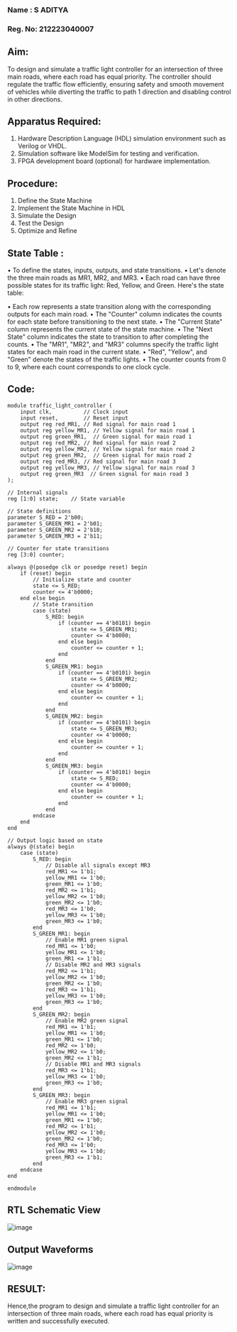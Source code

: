 ### Name : S ADITYA
### Reg. No: 212223040007



## Aim:
To design and simulate a traffic light controller for an intersection of three main roads, where each road has equal priority. The controller should regulate the traffic flow efficiently, ensuring safety and smooth movement of vehicles while diverting the traffic to path 1 direction and disabling control in other directions.
## Apparatus Required:
1.	Hardware Description Language (HDL) simulation environment such as Verilog or VHDL.
2.	Simulation software like ModelSim for testing and verification.
3.	FPGA development board (optional) for hardware implementation.
## Procedure:
1.	Define the State Machine
2.	Implement the State Machine in HDL
3.	Simulate the Design
4.	Test the Design
5.	Optimize and Refine

## State Table :
•	To define the states, inputs, outputs, and state transitions. 
•	Let's denote the three main roads as MR1, MR2, and MR3. 
•	Each road can have three possible states for its traffic light: Red, Yellow, and Green. Here's the state table:
   
•	Each row represents a state transition along with the corresponding outputs for each main road.
•	The "Counter" column indicates the counts for each state before transitioning to the next state.
•	The "Current State" column represents the current state of the state machine.
•	The "Next State" column indicates the state to transition to after completing the counts.
•	The "MR1", "MR2", and "MR3" columns specify the traffic light states for each main road in the current state.
•	"Red", "Yellow", and "Green" denote the states of the traffic lights.
•	The counter counts from 0 to 9, where each count corresponds to one clock cycle.
## Code: 
```
module traffic_light_controller (
    input clk,          // Clock input
    input reset,        // Reset input
    output reg red_MR1, // Red signal for main road 1
    output reg yellow_MR1, // Yellow signal for main road 1
    output reg green_MR1,  // Green signal for main road 1
    output reg red_MR2, // Red signal for main road 2
    output reg yellow_MR2, // Yellow signal for main road 2
    output reg green_MR2,  // Green signal for main road 2
    output reg red_MR3, // Red signal for main road 3
    output reg yellow_MR3, // Yellow signal for main road 3
    output reg green_MR3  // Green signal for main road 3
);

// Internal signals
reg [1:0] state;    // State variable

// State definitions
parameter S_RED = 2'b00;
parameter S_GREEN_MR1 = 2'b01;
parameter S_GREEN_MR2 = 2'b10;
parameter S_GREEN_MR3 = 2'b11;

// Counter for state transitions
reg [3:0] counter;

always @(posedge clk or posedge reset) begin
    if (reset) begin
        // Initialize state and counter
        state <= S_RED;
        counter <= 4'b0000;
    end else begin
        // State transition
        case (state)
            S_RED: begin
                if (counter == 4'b0101) begin
                    state <= S_GREEN_MR1;
                    counter <= 4'b0000;
                end else begin
                    counter <= counter + 1;
                end
            end
            S_GREEN_MR1: begin
                if (counter == 4'b0101) begin
                    state <= S_GREEN_MR2;
                    counter <= 4'b0000;
                end else begin
                    counter <= counter + 1;
                end
            end
            S_GREEN_MR2: begin
                if (counter == 4'b0101) begin
                    state <= S_GREEN_MR3;
                    counter <= 4'b0000;
                end else begin
                    counter <= counter + 1;
                end
            end
            S_GREEN_MR3: begin
                if (counter == 4'b0101) begin
                    state <= S_RED;
                    counter <= 4'b0000;
                end else begin
                    counter <= counter + 1;
                end
            end
        endcase
    end
end

// Output logic based on state
always @(state) begin
    case (state)
        S_RED: begin
            // Disable all signals except MR3
            red_MR1 <= 1'b1;
            yellow_MR1 <= 1'b0;
            green_MR1 <= 1'b0;
            red_MR2 <= 1'b1;
            yellow_MR2 <= 1'b0;
            green_MR2 <= 1'b0;
            red_MR3 <= 1'b0;
            yellow_MR3 <= 1'b0;
            green_MR3 <= 1'b0;
        end
        S_GREEN_MR1: begin
            // Enable MR1 green signal
            red_MR1 <= 1'b0;
            yellow_MR1 <= 1'b0;
            green_MR1 <= 1'b1;
            // Disable MR2 and MR3 signals
            red_MR2 <= 1'b1;
            yellow_MR2 <= 1'b0;
            green_MR2 <= 1'b0;
            red_MR3 <= 1'b1;
            yellow_MR3 <= 1'b0;
            green_MR3 <= 1'b0;
        end
        S_GREEN_MR2: begin
            // Enable MR2 green signal
            red_MR1 <= 1'b1;
            yellow_MR1 <= 1'b0;
            green_MR1 <= 1'b0;
            red_MR2 <= 1'b0;
            yellow_MR2 <= 1'b0;
            green_MR2 <= 1'b1;
            // Disable MR1 and MR3 signals
            red_MR3 <= 1'b1;
            yellow_MR3 <= 1'b0;
            green_MR3 <= 1'b0;
        end
        S_GREEN_MR3: begin
            // Enable MR3 green signal
            red_MR1 <= 1'b1;
            yellow_MR1 <= 1'b0;
            green_MR1 <= 1'b0;
            red_MR2 <= 1'b1;
            yellow_MR2 <= 1'b0;
            green_MR2 <= 1'b0;
            red_MR3 <= 1'b0;
            yellow_MR3 <= 1'b0;
            green_MR3 <= 1'b1;
        end
    endcase
end

endmodule
```
## RTL Schematic View
![image](https://github.com/ADITYA-205/Design-and-Simulation-of-an-Intelligent-Traffic-Light-Controller-for-an-Intersection/assets/169021938/005e4f51-01f4-4dfc-bc94-764482c52fd0)



 


## Output Waveforms
![image](https://github.com/ADITYA-205/Design-and-Simulation-of-an-Intelligent-Traffic-Light-Controller-for-an-Intersection/assets/169021938/e4b66b4c-d2dd-4581-85ed-f7198dd9ab45)

 ## RESULT:

 Hence,the program to design and simulate a traffic light controller for an intersection of three main roads, where each road has equal priority is written and successfully executed.


